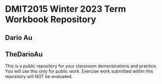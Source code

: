 # DMIT2015 Winter 2023 Term Workbook Repository

## Dario Au

## TheDarioAu

This is a public repository for your classroom demonstrations and practice. You will use this only for public work. Exercise work submitted within this repository will NOT be evaluated.

